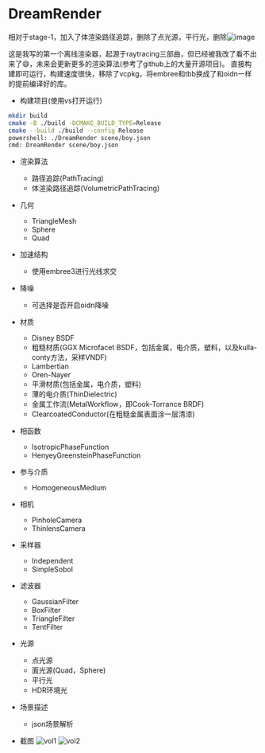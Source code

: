 # DreamRender

相对于stage-1，加入了体渲染路径追踪，删除了点光源，平行光，删除![image](https://github.com/GraphicsEnthusiast/DreamRender/assets/75780167/4a793f5c-4e3f-4a14-9e2b-7979da1b00c1)


这是我写的第一个离线渲染器，起源于raytracing三部曲，但已经被我改了看不出来了😄，未来会更新更多的渲染算法(参考了github上的大量开源项目)。
直接构建即可运行，构建速度很快，移除了vcpkg，将embree和tbb换成了和oidn一样的提前编译好的库。

- 构建项目(使用vs打开运行)
```bash
mkdir build
cmake -B ./build -DCMAKE_BUILD_TYPE=Release
cmake --build ./build --config Release
powershell: ./DreamRender scene/boy.json
cmd: DreamRender scene/boy.json
```

- 渲染算法
  - 路径追踪(PathTracing)
  - 体渲染路径追踪(VolumetricPathTracing)

- 几何
  - TriangleMesh
  - Sphere
  - Quad

- 加速结构
  - 使用embree3进行光线求交

- 降噪
  - 可选择是否开启oidn降噪

- 材质
  - Disney BSDF
  - 粗糙材质(GGX Microfacet BSDF，包括金属，电介质，塑料，以及kulla-conty方法，采样VNDF)
  - Lambertian
  - Oren-Nayer
  - 平滑材质(包括金属，电介质，塑料)
  - 薄的电介质(ThinDielectric)
  - 金属工作流(MetalWorkflow，即Cook-Torrance BRDF)
  - ClearcoatedConductor(在粗糙金属表面涂一层清漆)

- 相函数
  - IsotropicPhaseFunction
  - HenyeyGreensteinPhaseFunction

- 参与介质
  - HomogeneousMedium

- 相机
  - PinholeCamera
  - ThinlensCamera

- 采样器
  - Independent
  - SimpleSobol

- 滤波器
  - GaussianFilter
  - BoxFilter
  - TriangleFilter
  - TentFilter

- 光源
  - 点光源
  - 面光源(Quad，Sphere)
  - 平行光
  - HDR环境光

- 场景描述
  - json场景解析

- 截图
![vol1](https://github.com/GraphicsEnthusiast/DreamRender/assets/75780167/3c745d57-d093-4152-89a2-e8968f427593)
![vol2](https://github.com/GraphicsEnthusiast/DreamRender/assets/75780167/704e9421-ff91-4068-bcfb-1470d2fe0b5d)

